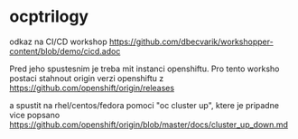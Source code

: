 # ocptrilogy

odkaz na CI/CD workshop https://github.com/dbecvarik/workshopper-content/blob/demo/cicd.adoc

Pred jeho spustesnim je treba mit instanci openshiftu. Pro tento worksho postaci stahnout origin verzi openshiftu z https://github.com/openshift/origin/releases

a spustit na rhel/centos/fedora pomoci "oc cluster up", ktere je pripadne vice popsano https://github.com/openshift/origin/blob/master/docs/cluster_up_down.md
